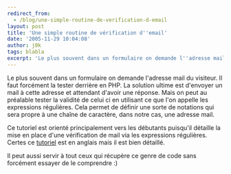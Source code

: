 ```yaml
---
redirect_from:
  - /blog/une-simple-routine-de-verification-d-email
layout: post
title: 'Une simple routine de vérification d''email'
date: '2005-11-29 10:04:08'
author: j0k
tags: blabla
excerpt: 'Le plus souvent dans un formulaire on demande l''adresse mail du visiteur. Il faut forcément la tester derrière en PHP. La solution ultime est d''envoyer un mail à cette adresse et attendant d''avoir une réponse.   Mais on peut au préalable tester la validité de celui ci en utilisant ce que l''on appelle les expressions régulières. Cela permet de définir une sorte de      ...'
---
```


Le plus souvent dans un formulaire on demande l'adresse mail du visiteur. Il faut forcément la tester derrière en PHP. La solution ultime est d'envoyer un mail à cette adresse et attendant d'avoir une réponse.   Mais on peut au préalable tester la validité de celui ci en utilisant ce que l'on appelle les expressions régulières. Cela permet de définir une sorte de notations qui sera propre à une chaîne de caractère, dans notre cas, une adresse mail.

Ce tutoriel est orienté principalement vers les débutants puisqu'il détaille la mise en place d'une vérification de mail via les expressions régulières. Certes ce [tutoriel](http://www.builderau.com.au/program/soa/Simplify_e_mail_validation_routines_with_PHP/0,39024614,39221002,00.htm) est en anglais mais il est bien détaillé.

Il peut aussi servir à tout ceux qui récupère ce genre de code sans forcément essayer de le comprendre :)
